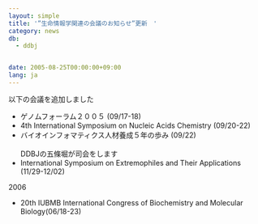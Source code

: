 ```yaml
---
layout: simple
title: '”生命情報学関連の会議のお知らせ”更新　'
category: news
db:
  - ddbj


date: 2005-08-25T00:00:00+09:00
lang: ja
---
```


以下の会議を追加しました

<ul>
    <li>ゲノムフォーラム２００５ (09/17-18)</li>
    <li>4th International Symposium on Nucleic Acids Chemistry (09/20-22)</li>
    <li>バイオインフォマティクス人材養成５年の歩み (09/22)<br> <br>DDBJの五條堀が司会をします</li>
    <li>International Symposium on Extremophiles and Their Applications (11/29-12/02)</li>
</ul>

<p>2006</p>

<ul>
    <li>20th IUBMB International Congress of Biochemistry and Molecular Biology(06/18-23)</li>
</ul>
